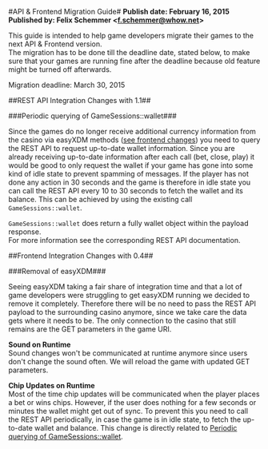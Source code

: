 #API & Frontend Migration Guide#
**Publish date: February 16, 2015**  
**Published by: Felix Schemmer <<f.schemmer@whow.net>>**

This guide is intended to help game developers migrate their games to the next API & Frontend version.  
The migration has to be done till the deadline date, stated below, to make sure that your games are running fine after the deadline because old feature might be turned off afterwards.

Migration deadline: March 30, 2015

##REST API Integration Changes with 1.1##

###Periodic querying of GameSessions::wallet###

Since the games do no longer receive additional currency information from the casino via easyXDM methods ([see frontend changes](#Removal-of-easyXDM)) you need to query the REST API to request up-to-date wallet information. Since you are already receiving up-to-date information after each call (bet, close, play) it would be good to only request the wallet if your game has gone into some kind of idle state to prevent spamming of messages. If the player has not done any action in 30 seconds and the game is therefore in idle state you can call the REST API every 10 to 30 seconds to fetch the wallet and its balance. This can be achieved by using the existing call `GameSessions::wallet`.

`GameSessions::wallet` does return a fully wallet object within the payload response.  
For more information see the corresponding REST API documentation.

##Frontend Integration Changes with 0.4##

###Removal of easyXDM###

Seeing easyXDM taking a fair share of integration time and that a lot of game developers were struggling to get easyXDM running we decided to remove it completely. Therefore there will be no need to pass the REST API payload to the surrounding casino anymore, since we take care the data gets where it needs to be. The only connection to the casino that still remains are the GET parameters in the game URI.

**Sound on Runtime**  
Sound changes won't be communicated at runtime anymore since users don't change the sound often. We will reload the game with updated GET parameters.

**Chip Updates on Runtime**  
Most of the time chip updates will be communicated when the player places a bet or wins chips. However, if the user does nothing for a few seconds or minutes the wallet might get out of sync. To prevent this you need to call the REST API periodically, in case the game is in idle state, to fetch the up-to-date wallet and balance. This change is directly related to [Periodic querying of GameSessions::wallet](#Periodic-querying-of-GameSessions::wallet).